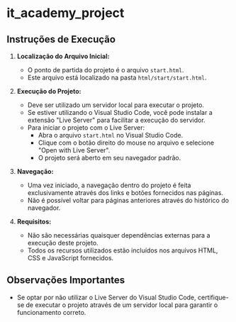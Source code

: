 # it_academy_project
## Instruções de Execução

1. **Localização do Arquivo Inicial:**
   - O ponto de partida do projeto é o arquivo `start.html`.
   - Este arquivo está localizado na pasta `html/start/start.html`.

2. **Execução do Projeto:**
   - Deve ser utilizado um servidor local para executar o projeto.
   - Se estiver utilizando o Visual Studio Code, você pode instalar a extensão "Live Server" para facilitar a execução do servidor.
   - Para iniciar o projeto com o Live Server:
     - Abra o arquivo `start.html` no Visual Studio Code.
     - Clique com o botão direito do mouse no arquivo e selecione "Open with Live Server".
     - O projeto será aberto em seu navegador padrão.

3. **Navegação:**
   - Uma vez iniciado, a navegação dentro do projeto é feita exclusivamente através dos links e botões fornecidos nas páginas.
   - Não é possível voltar para páginas anteriores através do histórico do navegador.

4. **Requisitos:**
   - Não são necessárias quaisquer dependências externas para a execução deste projeto.
   - Todos os recursos utilizados estão incluídos nos arquivos HTML, CSS e JavaScript fornecidos.

## Observações Importantes

- Se optar por não utilizar o Live Server do Visual Studio Code, certifique-se de executar o projeto através de um servidor local para garantir o funcionamento correto.
